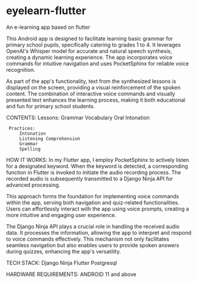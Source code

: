 # eyelearn-flutter
 An e-learning app based on flutter

This Android app is designed to facilitate learning basic grammar for primary school pupils, specifically catering to grades 1 to 4. It leverages OpenAI's Whisper model for accurate and natural speech synthesis, creating a dynamic learning experience. The app incorporates voice commands for intuitive navigation and uses PocketSphinx for reliable voice recognition.

As part of the app's functionality, text from the synthesized lessons is displayed on the screen, providing a visual reinforcement of the spoken content. The combination of interactive voice commands and visually presented text enhances the learning process, making it both educational and fun for primary school students.

 CONTENTS:
     Lessons:
         Grammar
         Vocabulary
         Oral
         Intonation
         
     Practices:
         Intonation
         Listening Comprehension
         Grammar
         Spelling

 HOW IT WORKS:
In my Flutter app, I employ PocketSphinx to actively listen for a designated keyword. When the keyword is detected, a corresponding function in Flutter is invoked to initiate the audio recording process. The recorded audio is subsequently transmitted to a Django Ninja API for advanced processing.

This approach forms the foundation for implementing voice commands within the app, serving both navigation and quiz-related functionalities. Users can effortlessly interact with the app using voice prompts, creating a more intuitive and engaging user experience.

The Django Ninja API plays a crucial role in handling the received audio data. It processes the information, allowing the app to interpret and respond to voice commands effectively. This mechanism not only facilitates seamless navigation but also enables users to provide spoken answers during quizzes, enhancing the app's versatility.



TECH STACK:
Django Ninja
Flutter
Postgresql


HARDWARE REQUIREMENTS:
   ANDROID 11 and above

